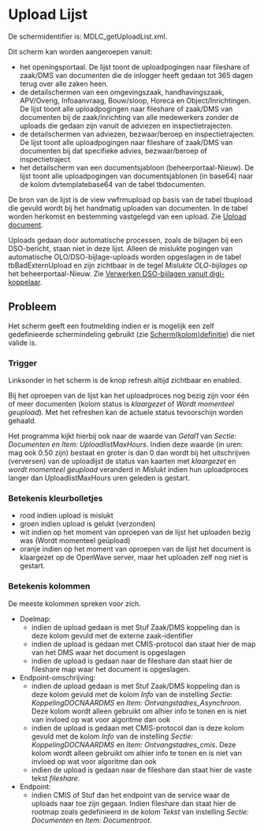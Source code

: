 # Upload Lijst

De schermidentifier is: MDLC_getUploadList.xml.

Dit scherm kan worden aangeroepen vanuit:

- het openingsportaal. De lijst toont de uploadpogingen naar fileshare of zaak/DMS van documenten die de inlogger heeft gedaan tot 365 dagen terug over alle zaken heen.
- de detailschermen van een omgevingszaak, handhavingszaak, APV/Overig, Infoaanvraag, Bouw/sloop, Horeca en Object/Inrichtingen. De lijst toont alle uploadpogingen naar fileshare of zaak/DMS van documenten bij de zaak/inrichting van alle medewerkers zonder de uploads die gedaan zijn vanuit de adviezen en inspectietrajecten.
- de detailschermen van adviezen, bezwaar/beroep en inspectietrajecten. De lijst toont alle uploadpogingen naar fileshare of zaak/DMS van documenten bij dat specifieke advies, bezwaar/beroep of inspectietraject
- het detailscherm van een documentsjabloon (beheerportaal-Nieuw). De lijst toont alle uploadpogingen van documentsjablonen (in base64) naar de kolom dvtemplatebase64 van de tabel tbdocumenten.

De bron van de lijst is de view vwfrmupload op basis van de tabel tbupload die gevuld wordt bij het handmatig uploaden van documenten. In de tabel worden herkomst en bestemming vastgelegd van een upload. Zie [Upload document](../programmablokken/upload_document.md).

Uploads gedaan door automatische processen, zoals de bijlagen bij een DSO-bericht, staan niet in deze lijst. Alleen de mislukte pogingen van automatische OLO/DSO-bijlage-uploads worden opgeslagen in de tabel tbBadExternUpload en zijn zichtbaar in de tegel _Mislukte OLO-bijlages_ op het beheerportaal-Nieuw. Zie [Verwerken DSO-bijlagen vanuit digi-koppelaar](../programmablokken/upload_dso-document_vanuit_digi-koppelaar.md).

## Probleem

Het scherm geeft een foutmelding indien er is mogelijk een zelf gedefinieerde schermindeling gebruikt (zie [Scherm(kolom)definitie](../../instellen_inrichten/schermdefinitie/README.md)) die niet valide is.

### Trigger

Linksonder in het scherm is de knop refresh altijd zichtbaar en enabled.

Bij het oproepen van de lijst kan het uploadproces nog bezig zijn voor één of meer documenten (kolom status is _klaargezet_ of _Wordt momenteel geupload_). Met het refreshen kan de actuele status tevoorschijn worden gehaald.

Het programma kijkt hierbij ook naar de waarde van _Getal1_ van _Sectie: Documenten en Item: UploadlistMaxHours_. Indien deze waarde (in uren: mag ook 0.50 zijn) bestaat en groter is dan 0 dan wordt bij het uitschrijven (verversen) van de uploadijst de status van kaarten met _klaargezet_ en _wordt momenteel geupload_ veranderd in _Mislukt_ indien hun uploadproces langer dan UploadlistMaxHours uren geleden is gestart.

### Betekenis kleurbolletjes

- rood indien upload is mislukt
- groen indien upload is gelukt (verzonden)
- wit indien op het moment van oproepen van de lijst het uploaden bezig was (Wordt momenteel geüpload)
- oranje indien op het moment van oproepen van de lijst het document is klaargezet op de OpenWave server, maar het uploaden zelf nog niet is gestart.

### Betekenis kolommen

De meeste kolommen spreken voor zich.

- Doelmap:
  - indien de upload gedaan is met Stuf Zaak/DMS koppeling dan is deze kolom gevuld met de externe zaak-identifier
  - indien de upload is gedaan met CMIS-protocol dan staat hier de map van het DMS waar het document is opgeslagen
  - indien de upload is gedaan naar de fileshare dan staat hier de fileshare map waar het document is opgeslagen.
- Endpoint-omschrijving:
  - indien de upload gedaan is met Stuf Zaak/DMS koppeling dan is deze kolom gevuld met de kolom _Info_ van de instelling _Sectie: KoppelingDOCNAARDMS_ en _Item: Ontvangstadres_Asynchroon_. Deze kolom wordt alleen gebruikt om alhier info te tonen en is niet van invloed op wat voor algoritme dan ook
  - indien de upload is gedaan met CMIS-protocol dan is deze kolom gevuld met de kolom _Info_ van de instelling _Sectie: KoppelingDOCNAARDMS_ en _Item: Ontvangstadres_cmis_. Deze kolom wordt alleen gebruikt om alhier info te tonen en is niet van invloed op wat voor algoritme dan ook
  - indien de upload is gedaan naar de fileshare dan staat hier de vaste tekst _fileshare_.
- Endpoint:
  - indien CMIS of Stuf dan het endpoint van de service waar de uploads naar toe zijn gegaan. Indien fileshare dan staat hier de rootmap zoals gedefinieerd in de kolom _Tekst_ van instelling _Sectie: Documenten_ en _Item: Documentroot_.
